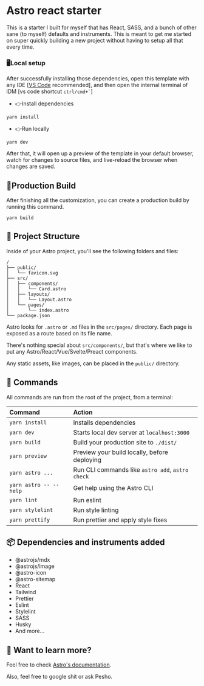 # Astro react starter

This is a starter I built for myself that has React, SASS, and a bunch of other
sane (to myself) defaults and instruments. This is meant to get me started on
super quickly building a new project without having to setup all that every time.

### 🖥️Local setup

After successfully installing those dependencies, open this template with any IDE [[VS Code](https://code.visualstudio.com/) recommended], and then open the internal terminal of IDM [vs code shortcut <code>ctrl/cmd+\`</code>]

-   👉Install dependencies

```
yarn install
```

-   👉Run locally

```
yarn dev
```

After that, it will open up a preview of the template in your default browser, watch for changes to source files, and live-reload the browser when changes are saved.

## 🔨Production Build

After finishing all the customization, you can create a production build by running this command.

```
yarn build
```

## 🚀 Project Structure

Inside of your Astro project, you'll see the following folders and files:

```
/
├── public/
│   └── favicon.svg
├── src/
│   ├── components/
│   │   └── Card.astro
│   ├── layouts/
│   │   └── Layout.astro
│   └── pages/
│       └── index.astro
└── package.json
```

Astro looks for `.astro` or `.md` files in the `src/pages/` directory. Each page is exposed as a route based on its file name.

There's nothing special about `src/components/`, but that's where we like to put any Astro/React/Vue/Svelte/Preact components.

Any static assets, like images, can be placed in the `public/` directory.

## 🧞 Commands

All commands are run from the root of the project, from a terminal:

| Command                | Action                                           |
| :--------------------- | :----------------------------------------------- |
| `yarn install`         | Installs dependencies                            |
| `yarn dev`             | Starts local dev server at `localhost:3000`      |
| `yarn build`           | Build your production site to `./dist/`          |
| `yarn preview`         | Preview your build locally, before deploying     |
| `yarn astro ...`       | Run CLI commands like `astro add`, `astro check` |
| `yarn astro -- --help` | Get help using the Astro CLI                     |
| `yarn lint`            | Run eslint                                       |
| `yarn stylelint`       | Run style linting                                |
| `yarn prettify`        | Run prettier and apply style fixes               |

## 📦️ Dependencies and instruments added

-   @astrojs/mdx
-   @astrojs/image
-   @astro-icon
-   @astro-sitemap
-   React
-   Tailwind
-   Prettier
-   Eslint
-   Stylelint
-   SASS
-   Husky
-   And more...

## 👀 Want to learn more?

Feel free to check [Astro's documentation](https://docs.astro.build).

Also, feel free to google shit or ask Pesho.
